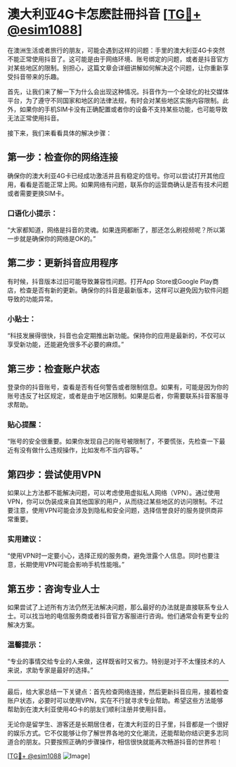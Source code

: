 # 澳大利亚4G卡怎麽註冊抖音 [[TG💪+ @esim1088](https://t.me/s/esim1088)]

在澳洲生活或者旅行的朋友，可能会遇到这样的问题：手里的澳大利亚4G卡突然不能正常使用抖音了。这可能是由于网络环境、账号绑定的问题，或者是抖音官方对某些地区的限制。别担心，这篇文章会详细讲解如何解决这个问题，让你重新享受抖音带来的乐趣。

首先，让我们来了解一下为什么会出现这种情况。抖音作为一个全球化的社交媒体平台，为了遵守不同国家和地区的法律法规，有时会对某些地区实施内容限制。此外，如果你的手机SIM卡没有正确配置或者你的设备不支持某些功能，也可能导致无法正常使用抖音。

接下来，我们来看看具体的解决步骤：

## 第一步：检查你的网络连接

确保你的澳大利亚4G卡已经成功激活并且有稳定的信号。你可以尝试打开其他应用，看看是否能正常上网。如果网络有问题，联系你的运营商确认是否有技术问题或者需要更换SIM卡。

### 口语化小提示：
“大家都知道，网络是抖音的灵魂。如果连网都断了，那还怎么刷视频呢？所以第一步就是确保你的网络是OK的。”

## 第二步：更新抖音应用程序

有时候，抖音版本过旧可能导致兼容性问题。打开App Store或Google Play商店，检查是否有新的更新。确保你的抖音是最新版本，这样可以避免因为软件问题导致的功能异常。

### 小贴士：
“科技发展得很快，抖音也会定期推出新功能。保持你的应用是最新的，不仅可以享受新功能，还能避免很多不必要的麻烦。”

## 第三步：检查账户状态

登录你的抖音账号，查看是否有任何警告或者限制信息。如果有，可能是因为你的账号违反了社区规定，或者是由于地区限制。如果是后者，你需要联系抖音客服寻求帮助。

### 贴心提醒：
“账号的安全很重要。如果你发现自己的账号被限制了，不要慌张，先检查一下最近有没有做什么违规操作，比如发布不当内容等。”

## 第四步：尝试使用VPN

如果以上方法都不能解决问题，可以考虑使用虚拟私人网络（VPN）。通过使用VPN，你可以伪装成来自其他国家的用户，从而绕过某些地区的访问限制。不过要注意，使用VPN可能会涉及到隐私和安全问题，选择信誉良好的服务提供商非常重要。

### 实用建议：
“使用VPN时一定要小心，选择正规的服务商，避免泄露个人信息。同时也要注意，长期使用VPN可能会影响手机性能哦。”

## 第五步：咨询专业人士

如果尝试了上述所有方法仍然无法解决问题，那么最好的办法就是直接联系专业人士。可以找当地的电信服务商或者抖音官方客服进行咨询。他们通常会有更专业的解决方案。

### 温馨提示：
“专业的事情交给专业的人来做，这样既省时又省力。特别是对于不太懂技术的人来说，求助专家是最好的选择。”

---

最后，给大家总结一下关键点：首先检查网络连接，然后更新抖音应用，接着检查账户状态，必要时可以使用VPN，实在不行就寻求专业帮助。希望这些方法能够帮助到在澳大利亚使用4G卡的朋友们顺利注册并使用抖音。

无论你是留学生、游客还是长期居住者，在澳大利亚的日子里，抖音都是一个很好的娱乐方式。它不仅能够让你了解世界各地的文化潮流，还能帮助你结识更多志同道合的朋友。只要按照正确的步骤操作，相信很快就能再次畅游抖音的世界啦！

[[TG💪+ @esim1088](https://t.me/s/esim1088) ![Image](https://i.postimg.cc/4NQfJmqS/Snipaste-2025-05-13-00-14-12.png)]